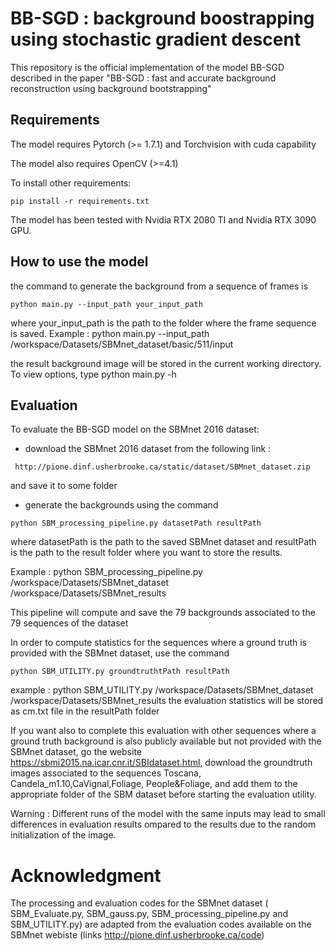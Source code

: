 
# BB-SGD : background boostrapping using stochastic gradient descent 

This repository is the official implementation of the model BB-SGD described in the paper "BB-SGD : fast and accurate background reconstruction using background bootstrapping"


## Requirements

The model requires Pytorch (>= 1.7.1) and Torchvision with cuda capability 

The model also requires OpenCV (>=4.1) 

To install other requirements:

```setup
pip install -r requirements.txt
```
The model has been tested with  Nvidia RTX 2080 TI and Nvidia RTX 3090 GPU.

## How to use the model

the command to generate the background from a sequence of frames is 

```
python main.py --input_path your_input_path 
```

where your_input_path is the path to the folder where the frame sequence is saved.
Example : python main.py --input_path /workspace/Datasets/SBMnet_dataset/basic/511/input

the result background image will be stored in the current working directory.
To view options, type python main.py -h

## Evaluation

To evaluate the BB-SGD model on the SBMnet 2016 dataset: 

- download the SBMnet 2016 dataset from the following link : 
```
 http://pione.dinf.usherbrooke.ca/static/dataset/SBMnet_dataset.zip
```
and save it to some folder

- generate the backgrounds using the command 

```
python SBM_processing_pipeline.py datasetPath resultPath
```

where datasetPath is the path to the saved SBMnet dataset and resultPath is the path to the result folder where you want to store the results.

Example : python SBM_processing_pipeline.py  /workspace/Datasets/SBMnet_dataset  /workspace/Datasets/SBMnet_results

This pipeline will compute and save the 79 backgrounds associated to the 79 sequences of the dataset

In order to compute statistics for the sequences where a ground truth is provided with the SBMnet dataset, use the command

```
python SBM_UTILITY.py groundtruthtPath resultPath
```
example : python SBM_UTILITY.py  /workspace/Datasets/SBMnet_dataset  /workspace/Datasets/SBMnet_results
the evaluation statistics will be stored as cm.txt file in the resultPath folder


If you want also to complete this evaluation with other sequences where a ground truth background is also publicly available but not provided with the SBMnet dataset,
go the website https://sbmi2015.na.icar.cnr.it/SBIdataset.html, download the groundtruth images associated to the sequences
Toscana, Candela_m1.10,CaVignal,Foliage, People&Foliage, and add them to the appropriate folder of the SBM dataset before starting the evaluation utility.


Warning : Different runs of the model with the same inputs may lead to small differences in evaluation results ompared to the results  due to the random initialization of the image.



# Acknowledgment  
The processing and evaluation codes for the SBMnet dataset ( SBM_Evaluate.py, SBM_gauss.py, SBM_processing_pipeline.py and SBM_UTILITY.py) are adapted from the evaluation codes available on the SBMnet webiste
(links http://pione.dinf.usherbrooke.ca/code)





